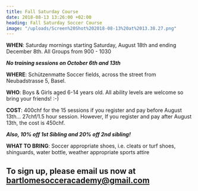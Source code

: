 ```yaml
---
title: Fall Saturday Course
date: 2018-08-13 13:26:00 +02:00
heading: Fall Saturday Soccer Course
image: "/uploads/Screen%20Shot%202018-08-13%20at%2013.38.27.png"
---
```


**WHEN**: Saturday mornings starting Saturday, August 18th and ending December 8th. All Groups from 900 - 1030

***No training sessions on October 6th and 13th***

**WHERE**: Schützenmatte Soccer fields, across the street from Neubadstrasse 5, Basel.

**WHO**: Boys & Girls aged 6-14 years old. All ability levels are welcome so bring your friends! :-)

**COST**: 400chf for the 15 sessions if you register and pay before August 13th... 27chf/1.5 hour session. However, If you register and pay after August 13th, the cost is 450chf.

***Also, 10% off 1st Sibling and 20% off 2nd sibling!***

**WHAT TO BRING**: Soccer appropriate shoes, i.e. cleats or turf shoes, shinguards, water bottle, weather appropriate sports attire

## To sign up, please email us now at bartlomesocceracademy@gmail.com